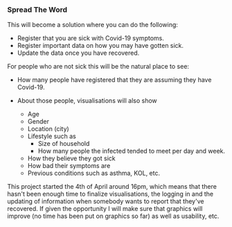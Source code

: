 ### Spread The Word
This will become a solution where you can do the following:

* Register that you are sick with Covid-19 symptoms.
* Register important data on how you may have gotten sick.
* Update the data once you have recovered.

For people who are not sick this will be the natural place to see:

* How many people have registered that they are assuming they have Covid-19.
* About those people, visualisations will also show

    * Age
    * Gender
    * Location (city)
    * Lifestyle such as
        * Size of household
        * How many people the infected tended to meet per day and week.
    * How they believe they got sick
    * How bad their symptoms are
    * Previous conditions such as asthma, KOL, etc.

This project started the 4th of April around 16pm, which means that there hasn't been enough time to finalize visualisations, the logging in and the updating of information when somebody wants to report that they've recovered. If given the opportunity I will make sure that graphics will improve (no time has been put on graphics so far) as well as usability, etc.
